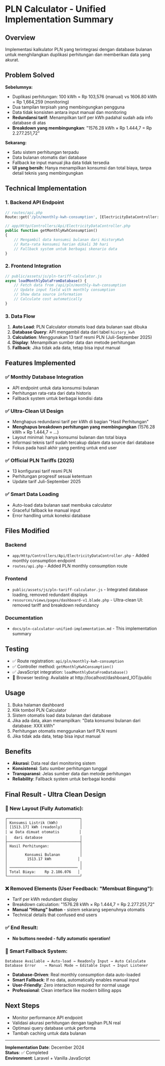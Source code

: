 # PLN Calculator - Unified Implementation Summary

## Overview

Implementasi kalkulator PLN yang terintegrasi dengan database bulanan untuk menghilangkan duplikasi perhitungan dan memberikan data yang akurat.

## Problem Solved

**Sebelumnya:**

- Duplikasi perhitungan: 100 kWh = Rp 103,576 (manual) vs 1606.80 kWh = Rp 1,664,259 (monitoring)
- Dua tampilan terpisah yang membingungkan pengguna
- Data tidak konsisten antara input manual dan monitoring
- **Redundansi tarif**: Menampilkan tarif per kWh padahal sudah ada info database di atas
- **Breakdown yang membingungkan**: "1576.28 kWh × Rp 1.444,7 = Rp 2.277.251,72"

**Sekarang:**

- Satu sistem perhitungan terpadu
- Data bulanan otomatis dari database
- Fallback ke input manual jika data tidak tersedia
- **UI yang bersih**: Hanya menampilkan konsumsi dan total biaya, tanpa detail teknis yang membingungkan

## Technical Implementation

### 1. Backend API Endpoint

```php
// routes/api.php
Route::get('/pln/monthly-kwh-consumption', [ElectricityDataController::class, 'getMonthlyKwhConsumption']);

// app/Http/Controllers/Api/ElectricityDataController.php
public function getMonthlyKwhConsumption()
{
    // Mengambil data konsumsi bulanan dari HistoryKwh
    // Rata-rata konsumsi harian dikali 30 hari
    // Fallback system untuk berbagai skenario data
}
```

### 2. Frontend Integration

```javascript
// public/assets/js/pln-tariff-calculator.js
async loadMonthlyDataFromDatabase() {
    // Fetch data from /api/pln/monthly-kwh-consumption
    // Update input field with monthly consumption
    // Show data source information
    // Calculate cost automatically
}
```

### 3. Data Flow

1. **Auto Load**: PLN Calculator otomatis load data bulanan saat dibuka
2. **Database Query**: API mengambil data dari tabel `history_kwh`
3. **Calculation**: Menggunakan 13 tarif resmi PLN (Juli-September 2025)
4. **Display**: Menampilkan sumber data dan metode perhitungan
5. **Fallback**: Jika tidak ada data, tetap bisa input manual

## Features Implemented

### ✅ Monthly Database Integration

- API endpoint untuk data konsumsi bulanan
- Perhitungan rata-rata dari data historis
- Fallback system untuk berbagai kondisi data

### ✅ Ultra-Clean UI Design

- Menghapus redundansi tarif per kWh di bagian "Hasil Perhitungan"
- **Menghapus breakdown perhitungan yang membingungkan** (1576.28 kWh × Rp 1.444,7 = ...)
- Layout minimal: hanya konsumsi bulanan dan total biaya
- Informasi teknis tarif sudah tercakup dalam data source dari database
- Fokus pada hasil akhir yang penting untuk end user

### ✅ Official PLN Tariffs (2025)

- 13 konfigurasi tarif resmi PLN
- Perhitungan progresif sesuai ketentuan
- Update tarif Juli-September 2025

### ✅ Smart Data Loading

- Auto-load data bulanan saat membuka calculator
- Graceful fallback ke manual input
- Error handling untuk koneksi database

## Files Modified

### Backend

- `app/Http/Controllers/Api/ElectricityDataController.php` - Added monthly consumption endpoint
- `routes/api.php` - Added PLN monthly consumption route

### Frontend

- `public/assets/js/pln-tariff-calculator.js` - Integrated database loading, removed redundant displays
- `resources/views/pages/dashboard-v1.blade.php` - Ultra-clean UI: removed tariff and breakdown redundancy

### Documentation

- `docs/pln-calculator-unified-implementation.md` - This implementation summary

## Testing

- ✅ Route registration: `api/pln/monthly-kwh-consumption`
- ✅ Controller method: `getMonthlyKwhConsumption()`
- ✅ JavaScript integration: `loadMonthlyDataFromDatabase()`
- 🔄 Browser testing: Available at http://localhost/dashboard_IOT/public

## Usage

1. Buka halaman dashboard
2. Klik tombol PLN Calculator
3. Sistem otomatis load data bulanan dari database
4. Jika ada data, akan menampilkan: "Data konsumsi bulanan dari database: XXX kWh"
5. Perhitungan otomatis menggunakan tarif PLN resmi
6. Jika tidak ada data, tetap bisa input manual

## Benefits

- **Akurasi**: Data real dari monitoring sistem
- **Konsistensi**: Satu sumber perhitungan tunggal
- **Transparansi**: Jelas sumber data dan metode perhitungan
- **Reliability**: Fallback system untuk berbagai kondisi

## Final Result - Ultra Clean Design

### 📱 **New Layout (Fully Automatic):**

```
┌─────────────────────────────────┐
│ Konsumsi Listrik (kWh)          │
│ [1513.17] kWh (readonly)        │
│ 📊 Data dimuat otomatis         │
│   dari database                 │
├─────────────────────────────────┤
│ Hasil Perhitungan:              │
│                                 │
│        Konsumsi Bulanan         │
│         1513.17 kWh            │
│                                 │
│ ─────────────────────────────── │
│ Total Biaya:    Rp 2.186.076   │
└─────────────────────────────────┘
```

### ❌ **Removed Elements (User Feedback: "Membuat Bingung"):**

- Tarif per kWh redundant display
- Breakdown calculation: "1576.28 kWh × Rp 1.444,7 = Rp 2.277.251,72"
- **Manual "Hitung" button** - sistem sekarang sepenuhnya otomatis
- Technical details that confused end users

### ✅ **End Result:**

- **No buttons needed - fully automatic operation!**

### 🔄 **Smart Fallback System:**

```
Database Available → Auto-load → Readonly Input → Auto Calculate
Database Error    → Manual Mode → Editable Input → Input Listener
```

- **Database-Driven**: Real monthly consumption data auto-loaded
- **Smart Fallback**: If no data, automatically enables manual input
- **User-Friendly**: Zero interaction required for normal usage
- **Professional**: Clean interface like modern billing apps

## Next Steps

- Monitor performance API endpoint
- Validasi akurasi perhitungan dengan tagihan PLN real
- Optimasi query database untuk performa
- Tambah caching untuk data bulanan

---

**Implementation Date**: December 2024  
**Status**: ✅ Completed  
**Environment**: Laravel + Vanilla JavaScript
